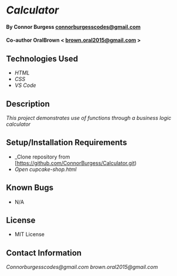 # _Calculator_

#### By Connor Burgess <connorburgesscodes@gmail.com> 
#### Co-author OralBrown < brown.oral2015@gmail.com >

## Technologies Used

* _HTML_ 
* _CSS_
* _VS Code_


## Description

_This project demonstrates use of functions through a business logic calculator_

## Setup/Installation Requirements

* _Clone repository from [https://github.com/ConnorBurgess/Calculator.git)
* _Open cupcake-shop.html_


## Known Bugs

* N/A

## License

* MIT License

## Contact Information

_Connorburgesscodes@gmail.com_
_brown.oral2015@gmail.com_